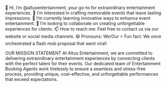 👋 Hi, I’m @altusentertainment, your go-to for extraordinary entertainment experiences.
👀 I’m interested in crafting memorable events that leave lasting impressions.
🌱 I’m currently learning innovative ways to enhance event entertainment.
💞️ I’m looking to collaborate on creating unforgettable experiences for clients.
📫 How to reach me: Feel free to contact us via our website or social media channels.
😄 Pronouns: We/Our
⚡ Fun fact: We once orchestrated a flash mob proposal that went viral!

OUR MISSION STATEMENT
At Altus Entertainment, we are committed to delivering extraordinary entertainment experiences by connecting clients with the perfect talent for their events. Our dedicated team of Entertainment Booking Agents work tirelessly to ensure a seamless and stress-free process, providing unique, cost-effective, and unforgettable performances that exceed expectations.

